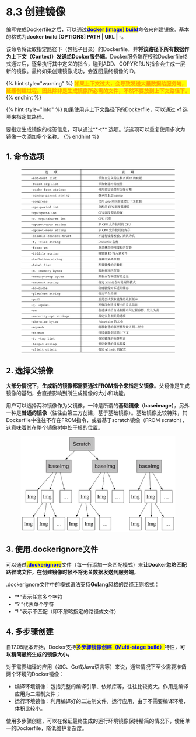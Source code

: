 # 8.3 创建镜像

编写完成Dockerfile之后，可以通过<mark style="color:blue;">**docker \[image] build**</mark>命令来创建镜像。基本的格式为**docker build \[OPTIONS] PATH | URL | -**。

该命令将读取指定路径下（包括子目录）的Dockerfile，并**将该路径下所有数据作为上下文（Context）发送给Docker服务端**。Docker服务端在校验Dockerfile格式通过后，逐条执行其中定义的指令，碰到ADD、COPY和RUN指令会生成一层新的镜像。最终如果创建镜像成功，会返回最终镜像的ID。

{% hint style="warning" %}
<mark style="color:orange;">**如果上下文过大，会导致发送大量数据给服务端，延缓创建过程。因此除非是生成镜像所必需的文件，不然不要放到上下文路径下。**</mark>
{% endhint %}

{% hint style="info" %}
如果使用非上下文路径下的Dockerfile，可以通过 **-f** 选项来指定其路径。

要指定生成镜像的标签信息，可以通过**-t** 选项。该选项可以重复使用多次为镜像一次添加多个名称。
{% endhint %}

## 1. 命令选项

<figure><img src="../../.gitbook/assets/epub_23229217_46.jpg" alt=""><figcaption></figcaption></figure>

## 2. 选择父镜像

**大部分情况下，生成新的镜像都需要通过FROM指令来指定父镜像**。父镜像是生成镜像的基础，会直接影响到所生成镜像的大小和功能。

用户可以选择两种镜像作为父镜像，一种是所谓的**基础镜像（baseimage）**，另外一种是**普通的镜像**（往往由第三方创建，基于基础镜像）。基础镜像比较特殊，其Dockerfile中往往不存在FROM指令，或者基于scratch镜像（FROM scratch），这意味着其在整个镜像树中处于根的位置。

<figure><img src="../../.gitbook/assets/epub_23229217_47.jpg" alt=""><figcaption></figcaption></figure>

## 3. 使用.dockerignore文件

可以通过<mark style="color:blue;">**.dockerignore**</mark>文件（每一行添加一条匹配模式）来**让Docker忽略匹配路径或文件，在创建镜像时候不将无关数据发送到服务端**。

.dockerignore文件中的模式语法支持**Golang**风格的路径正则格式：

* “\*”表示任意多个字符
* “? ”代表单个字符
* “! ”表示不匹配（即不忽略指定的路径或文件）

## 4. 多步骤创建

自17.05版本开始，Docker支持<mark style="color:blue;">**多步骤镜像创建（Multi-stage build）**</mark>特性，**可以精简最终生成的镜像大小。**

对于需要编译的应用（如C、Go或Java语言等）来说，通常情况下至少需要准备两个环境的Docker镜像：

* 编译环境镜像：包括完整的编译引擎、依赖库等，往往比较庞大。作用是编译应用为二进制文件；
* 运行环境镜像：利用编译好的二进制文件，运行应用，由于不需要编译环境，体积比较小。

使用多步骤创建，可以在保证最终生成的运行环境镜像保持精简的情况下，使用单一的Dockerfile，降低维护复杂度。
